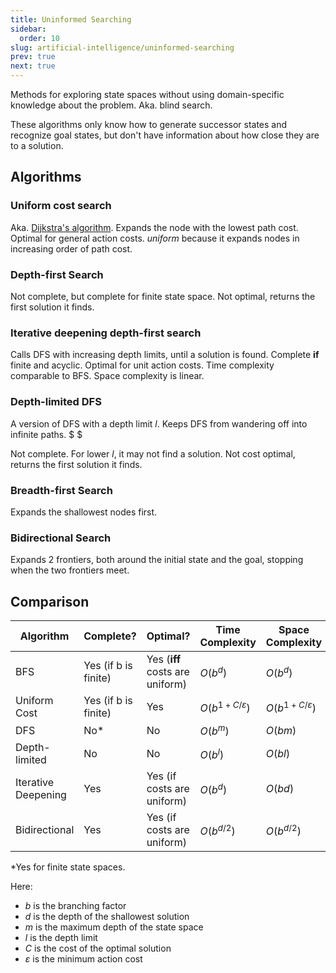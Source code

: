 ```yaml
---
title: Uninformed Searching
sidebar:
  order: 10
slug: artificial-intelligence/uninformed-searching
prev: true
next: true
---
```


Methods for exploring state spaces without using domain-specific knowledge about the problem. Aka. blind search.

These algorithms only know how to generate successor states and recognize goal states, but don't have information about how close they are to a solution.

## Algorithms

### Uniform cost search

Aka. [Dijkstra's algorithm](https://s2.sahithyan.dev/data-structures-and-algorithms/algorithms/dijkstras-algorithm/). Expands the node with the lowest path cost. Optimal for general action costs. _uniform_ because it expands nodes in increasing order of path cost.

### Depth-first Search

Not complete, but complete for finite state space. Not optimal, returns the first solution it finds.

### Iterative deepening depth-first search

Calls DFS with increasing depth limits, until a solution is found. Complete **if** finite and acyclic. Optimal for unit action costs. Time complexity comparable to BFS. Space complexity is linear.

### Depth-limited DFS

A version of DFS with a depth limit $l$. Keeps DFS from wandering off into infinite paths. $ $

Not complete. For lower $l$, it may not find a solution. Not cost optimal, returns the first solution it finds.

### Breadth-first Search

Expands the shallowest nodes first.

### Bidirectional Search

Expands 2 frontiers, both around the initial state and the goal, stopping when the two frontiers meet.

## Comparison

| Algorithm           | Complete?            | Optimal?                        | Time Complexity | Space Complexity |
| ------------------- | -------------------- | ------------------------------- | --------------- | ---------------- |
| BFS                 | Yes (if b is finite) | Yes (**iff** costs are uniform) | $O(b^d)$        | $O(b^d)$         |
| Uniform Cost        | Yes (if b is finite) | Yes                             | $O(b^{1+C/ε})$  | $O(b^{1+C/ε})$   |
| DFS                 | No\*                 | No                              | $O(b^m)$        | $O(bm)$          |
| Depth-limited       | No                   | No                              | $O(b^l)$        | $O(bl)$          |
| Iterative Deepening | Yes                  | Yes (if costs are uniform)      | $O(b^d)$        | $O(bd)$          |
| Bidirectional       | Yes                  | Yes (if costs are uniform)      | $O(b^{d/2})$    | $O(b^{d/2})$     |

\*Yes for finite state spaces.

Here:

- $b$ is the branching factor
- $d$ is the depth of the shallowest solution
- $m$ is the maximum depth of the state space
- $l$ is the depth limit
- $C$ is the cost of the optimal solution
- $ε$ is the minimum action cost
